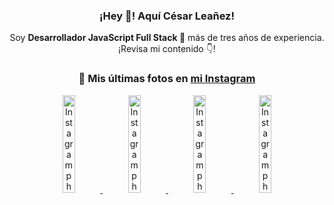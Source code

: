 <div align="center">

<h3>¡Hey 👋! Aquí César Leañez!</h3>

<p>Soy <strong>Desarrollador JavaScript Full Stack 🚀</strong> más de tres años de experiencia.<br />¡Revisa mi contenido 👇!</p>

### 📸 Mis últimas fotos en [mi Instagram](https://instagram.com/cesarsoftware.dev)


<a href='https://instagram.com/p/DNo_bfvu6ig' target='_blank'>
  <img width='20%' src='https://scontent.cdninstagram.com/v/t51.82787-15/535956815_17929139298097059_6575882262154849022_n.jpg?stp=dst-jpg_e15_tt6&_nc_cat=111&ig_cache_key=MzcwNDQ4OTY1OTk1NTEyODQ4MA%3D%3D.3-ccb1-7&ccb=1-7&_nc_sid=58cdad&efg=eyJ2ZW5jb2RlX3RhZyI6InhwaWRzLjcyMHgxMjgwLnNkci5DMyJ9&_nc_ohc=-Csq7IZeWe4Q7kNvwEc6m_w&_nc_oc=AdlGyC_0Gnl51Bc01dfC9xwENuZBbv6clo4MVjIeHuRuGjqECybIaenFI9fRom5vI2w&_nc_ad=z-m&_nc_cid=0&_nc_zt=23&_nc_ht=scontent.cdninstagram.com&_nc_gid=teO8DQXi8DVULWJ9kCxVqA&oh=00_AfdsXKHXojzPT5YxJpq5gYZgV93m3dLWh7lb6qvDOL3uKA&oe=68EB9B7B' alt='Instagram photo' />
</a>
<a href='https://instagram.com/p/DKcTQWgxLum' target='_blank'>
  <img width='20%' src='https://scontent.cdninstagram.com/v/t51.75761-15/503849034_17919602952097059_4092165478866362923_n.jpg?stp=dst-jpg_e35_tt6&_nc_cat=100&ig_cache_key=MzY0Njg3NDQ4NDgzMDY4MjAyMg%3D%3D.3-ccb1-7&ccb=1-7&_nc_sid=58cdad&efg=eyJ2ZW5jb2RlX3RhZyI6InhwaWRzLjE0NDB4MTQ0NS5zZHIuQzMifQ%3D%3D&_nc_ohc=Cs7PMbjVrOYQ7kNvwEswlGm&_nc_oc=Adm6o-Safc96cvXdTjJKFDrPuizQuflX61fS7AmDz4YbYaYkd_s6_aGyUwiWjXVEte4&_nc_ad=z-m&_nc_cid=0&_nc_zt=23&_nc_ht=scontent.cdninstagram.com&_nc_gid=teO8DQXi8DVULWJ9kCxVqA&oh=00_AffpVsVTAH8D115iQsuvtkxBX7hM9Oxtd2oyPqqDJlvlkw&oe=68EB82DE' alt='Instagram photo' />
</a>
<a href='https://instagram.com/p/DKcTCZnuO-S' target='_blank'>
  <img width='20%' src='https://scontent.cdninstagram.com/v/t51.75761-15/503168549_17919602796097059_3346483577265803486_n.jpg?stp=dst-jpg_e15_tt6&_nc_cat=105&ig_cache_key=MzY0Njg3MzUyNjA5NTkwMDU2Mg%3D%3D.3-ccb1-7&ccb=1-7&_nc_sid=58cdad&efg=eyJ2ZW5jb2RlX3RhZyI6InhwaWRzLjE5MTZ4MTA3OC5zZHIuQzMifQ%3D%3D&_nc_ohc=Vbw0BYYv_CoQ7kNvwEl_DAV&_nc_oc=AdmQwrAe0ugBMwRYHUS-nHs4SSj-xA1kCukefCZIh3NuiwWKrvfdPJJT_1TsFYy7g1k&_nc_ad=z-m&_nc_cid=0&_nc_zt=23&_nc_ht=scontent.cdninstagram.com&_nc_gid=teO8DQXi8DVULWJ9kCxVqA&oh=00_Aff7Hy1EkGtquoAt1IFtX-YgBurKtFVkkEt8wc17OSB7Gg&oe=68EB8EE3' alt='Instagram photo' />
</a>
<a href='https://instagram.com/p/DIt9Oknp-PZ' target='_blank'>
  <img width='20%' src='https://scontent.cdninstagram.com/v/t51.75761-15/491444712_17914409433097059_55076089485466172_n.jpg?stp=dst-jpg_e35_tt6&_nc_cat=107&ig_cache_key=MzYxNTgxNTM1ODA3ODI0Nzg5Nw%3D%3D.3-ccb1-7&ccb=1-7&_nc_sid=58cdad&efg=eyJ2ZW5jb2RlX3RhZyI6InhwaWRzLjU1MngzNDEuc2RyLkMzIn0%3D&_nc_ohc=3MG6xVPU9JwQ7kNvwGnmZse&_nc_oc=AdlgfdAQ5iBldmyA4AVgg6xrk2moTZg7xku2QfHfrDNhu4n61ZpvRYE2QgGJKuTpb1I&_nc_ad=z-m&_nc_cid=0&_nc_zt=23&_nc_ht=scontent.cdninstagram.com&_nc_gid=teO8DQXi8DVULWJ9kCxVqA&oh=00_AfeXEESDcAQMiNoSgV_RdIrwaPJlJEcOJib0SDVh_chdlQ&oe=68EB93A5' alt='Instagram photo' />
</a>

</div>
